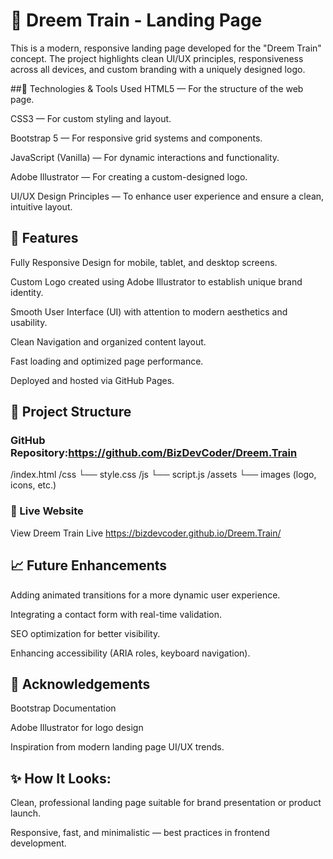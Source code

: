 # 🚂 Dreem Train - Landing Page
This is a modern, responsive landing page developed for the "Dreem Train" concept. The project highlights clean UI/UX principles, responsiveness across all devices, and custom branding with a uniquely designed logo.

##🚀 Technologies & Tools Used
HTML5 — For the structure of the web page.

CSS3 — For custom styling and layout.

Bootstrap 5 — For responsive grid systems and components.

JavaScript (Vanilla) — For dynamic interactions and functionality.

Adobe Illustrator — For creating a custom-designed logo.

UI/UX Design Principles — To enhance user experience and ensure a clean, intuitive layout.

## 🎯 Features
Fully Responsive Design for mobile, tablet, and desktop screens.

Custom Logo created using Adobe Illustrator to establish unique brand identity.

Smooth User Interface (UI) with attention to modern aesthetics and usability.

Clean Navigation and organized content layout.

Fast loading and optimized page performance.

Deployed and hosted via GitHub Pages.

## 📂 Project Structure
### GitHub Repository:https://github.com/BizDevCoder/Dreem.Train

/index.html
/css
  └── style.css
/js
  └── script.js
/assets
  └── images (logo, icons, etc.)

### 🔗 Live Website
View Dreem Train Live
https://bizdevcoder.github.io/Dreem.Train/

## 📈 Future Enhancements
Adding animated transitions for a more dynamic user experience.

Integrating a contact form with real-time validation.

SEO optimization for better visibility.

Enhancing accessibility (ARIA roles, keyboard navigation).

## 🙌 Acknowledgements
Bootstrap Documentation

Adobe Illustrator for logo design

Inspiration from modern landing page UI/UX trends.

## ✨ How It Looks:
Clean, professional landing page suitable for brand presentation or product launch.

Responsive, fast, and minimalistic — best practices in frontend development.